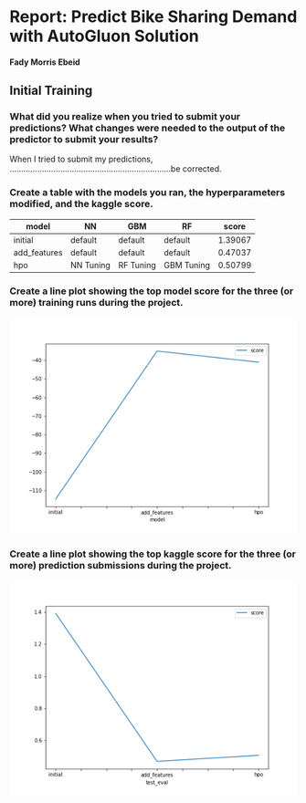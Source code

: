 # Report: Predict Bike Sharing Demand with AutoGluon Solution
#### Fady Morris Ebeid


## Initial Training
### What did you realize when you tried to submit your predictions? What changes were needed to the output of the predictor to submit your results?
When I tried to submit my predictions, ......................................................................be corrected.

### Create a table with the models you ran, the hyperparameters modified, and the kaggle score.
|model|NN|GBM|RF|score|
|--|--|--|--|--|
|initial|default|default|default|1.39067|
|add_features|default|default|default|0.47037|
|hpo|NN Tuning|RF Tuning|GBM Tuning|0.50799|

### Create a line plot showing the top model score for the three (or more) training runs during the project.


![model_train_score.png](img/model_train_score.png)

### Create a line plot showing the top kaggle score for the three (or more) prediction submissions during the project.


![model_test_score.png](img/model_test_score.png)


